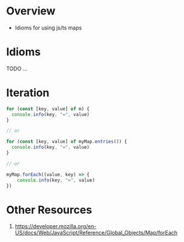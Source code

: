 # Overview
- Idioms for using js/ts maps


# Idioms
TODO ...


# Iteration
```ts
for (const [key, value] of m) {
  console.info(key, "=", value)
}

// or

for (const [key, value] of myMap.entries()) {
  console.info(key, "=", value)
}

// or 

myMap.forEach((value, key) => {
    console.info(key, "=", value)
})
```


# Other Resources
1. https://developer.mozilla.org/en-US/docs/Web/JavaScript/Reference/Global_Objects/Map/forEach
